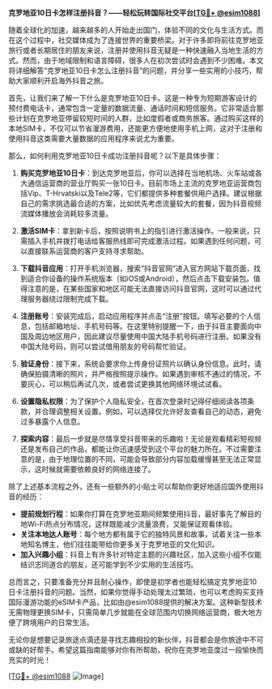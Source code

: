 **克罗地亚10日卡怎样注册抖音？——轻松玩转国际社交平台[[TG💪+ @esim1088](https://t.me/s/esim1088)]**

随着全球化的加速，越来越多的人开始走出国门，体验不同的文化与生活方式。而在这个过程中，社交媒体成为了连接世界的重要桥梁。对于许多即将前往克罗地亚旅行或者长期居住的朋友来说，注册并使用抖音无疑是一种快速融入当地生活的方式。然而，由于地域限制和语言障碍，很多人在初次尝试时会遇到不少困难。本文将详细解答“克罗地亚10日卡怎么注册抖音”的问题，并分享一些实用的小技巧，帮助大家顺利开启海外抖音之旅。

首先，让我们来了解一下什么是克罗地亚10日卡。这是一种专为短期游客设计的预付费电话卡，通常包含一定量的数据流量、通话时间和短信服务。它非常适合那些计划在克罗地亚停留较短时间的人群，比如度假者或商务旅客。通过购买这样的本地SIM卡，不仅可以节省漫游费用，还能更方便地使用手机上网，这对于注册和使用抖音这类需要大量数据的应用程序来说尤为重要。

那么，如何利用克罗地亚10日卡成功注册抖音呢？以下是具体步骤：

1. **购买克罗地亚10日卡**：到达克罗地亚后，你可以选择在当地机场、火车站或各大通信运营商的营业厅购买一张10日卡。目前市场上主流的克罗地亚运营商包括Vip、T-Hrvatski以及Tele2等，它们都提供多种套餐供用户选择。建议根据自己的需求挑选最合适的方案，比如优先考虑流量较大的套餐，因为抖音视频流媒体播放会消耗较多流量。

2. **激活SIM卡**：拿到新卡后，按照说明书上的指引进行激活操作。一般来说，只需插入手机并拨打电话给客服热线即可完成激活过程。如果遇到任何问题，可以直接联系运营商的客户支持寻求帮助。

3. **下载抖音应用**：打开手机浏览器，搜索“抖音官网”进入官方网站下载页面，找到适合你设备的操作系统版本（如iOS或Android），然后点击下载安装包。值得注意的是，在某些国家和地区可能无法直接访问抖音官网，这时可以通过代理服务器绕过限制完成下载。

4. **注册账号**：安装完成后，启动应用程序并点击“注册”按钮。填写必要的个人信息，包括邮箱地址、手机号码等。在这里特别提醒一下，由于抖音主要面向中国及周边地区用户，因此建议尽量使用中国大陆手机号码进行注册。如果没有中国大陆号码，则可以尝试借用朋友的号码帮忙验证。

5. **验证身份**：接下来，系统会要求你上传身份证照片以确认身份信息。此时，请确保拍摄清晰的照片，并严格按照提示操作。如果遇到审核不通过的情况，不要灰心，可以稍后再试几次，或者尝试更换其他网络环境试试看。

6. **设置隐私权限**：为了保护个人隐私安全，在首次登录时记得仔细阅读各项条款，并合理调整相关设置。例如，可以选择仅允许好友查看自己的动态，避免过多暴露个人信息。

7. **探索内容**：最后一步就是尽情享受抖音带来的乐趣啦！无论是观看精彩短视频还是发布自己的作品，都能让你迅速感受到这个平台的魅力所在。不过需要注意的是，由于地理位置的不同，可能会导致部分内容加载缓慢甚至无法正常显示，这时候就需要依赖良好的网络连接了。

除了上述基本流程之外，还有一些额外的小贴士可以帮助你更好地适应国外使用抖音的经历：

- **提前规划行程**：如果你打算在克罗地亚期间频繁使用抖音，最好事先了解目的地Wi-Fi热点分布情况，这样既能减少流量浪费，又能保证观看体验。
- **关注本地达人账号**：每个地方都有属于它的独特风景和故事，试着关注一些本地知名博主，他们往往能带给你更多关于克罗地亚的文化知识。
- **加入兴趣小组**：抖音上有许多针对特定主题的兴趣社区，加入这些小组不仅能结识志同道合的朋友，还可能学到不少实用的生活技巧。

总而言之，只要准备充分并且耐心操作，即使是初学者也能轻松搞定克罗地亚10日卡注册抖音的问题。当然，如果你觉得手动处理太过繁琐，也可以考虑购买支持国际漫游功能的eSIM卡产品，比如由@esim1088提供的解决方案。这种新型技术无需物理更换SIM卡，只需简单几步就能在全球范围内切换网络运营商，极大地方便了跨境用户的日常生活。

无论你是想要记录旅途点滴还是寻找志趣相投的新伙伴，抖音都会是你旅途中不可或缺的好帮手。希望这篇指南能够对你有所帮助，祝你在克罗地亚度过一段愉快而充实的时光！

[[TG💪+ @esim1088](https://t.me/s/esim1088) ![Image](https://i.postimg.cc/4NQfJmqS/Snipaste-2025-05-13-00-14-12.png)]
